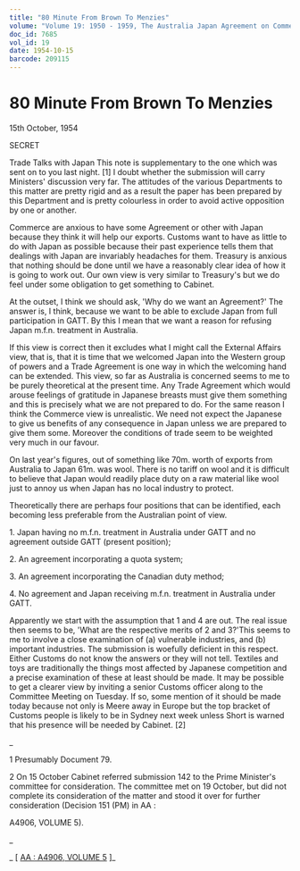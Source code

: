```yaml
---
title: "80 Minute From Brown To Menzies"
volume: "Volume 19: 1950 - 1959, The Australia Japan Agreement on Commerce"
doc_id: 7685
vol_id: 19
date: 1954-10-15
barcode: 209115
---
```


# 80 Minute From Brown To Menzies

15th October, 1954

SECRET

Trade Talks with Japan This note is supplementary to the one which was sent on to you last night. [1] I doubt whether the submission will carry Ministers' discussion very far. The attitudes of the various Departments to this matter are pretty rigid and as a result the paper has been prepared by this Department and is pretty colourless in order to avoid active opposition by one or another.

Commerce are anxious to have some Agreement or other with Japan because they think it will help our exports. Customs want to have as little to do with Japan as possible because their past experience tells them that dealings with Japan are invariably headaches for them. Treasury is anxious that nothing should be done until we have a reasonably clear idea of how it is going to work out. Our own view is very similar to Treasury's but we do feel under some obligation to get something to Cabinet.

At the outset, I think we should ask, 'Why do we want an Agreement?' The answer is, I think, because we want to be able to exclude Japan from full participation in GATT. By this I mean that we want a reason for refusing Japan m.f.n. treatment in Australia.

If this view is correct then it excludes what I might call the External Affairs view, that is, that it is time that we welcomed Japan into the Western group of powers and a Trade Agreement is one way in which the welcoming hand can be extended. This view, so far as Australia is concerned seems to me to be purely theoretical at the present time. Any Trade Agreement which would arouse feelings of gratitude in Japanese breasts must give them something and this is precisely what we are not prepared to do. For the same reason I think the Commerce view is unrealistic. We need not expect the Japanese to give us benefits of any consequence in Japan unless we are prepared to give them some. Moreover the conditions of trade seem to be weighted very much in our favour.

On last year's figures, out of something like 70m. worth of exports from Australia to Japan 61m. was wool. There is no tariff on wool and it is difficult to believe that Japan would readily place duty on a raw material like wool just to annoy us when Japan has no local industry to protect.

Theoretically there are perhaps four positions that can be identified, each becoming less preferable from the Australian point of view.

1\. Japan having no m.f.n. treatment in Australia under GATT and no agreement outside GATT (present position);

2\. An agreement incorporating a quota system;

3\. An agreement incorporating the Canadian duty method;

4\. No agreement and Japan receiving m.f.n. treatment in Australia under GATT.

Apparently we start with the assumption that 1 and 4 are out. The real issue then seems to be, 'What are the respective merits of 2 and 3?'This seems to me to involve a close examination of (a) vulnerable industries, and (b) important industries. The submission is woefully deficient in this respect. Either Customs do not know the answers or they will not tell. Textiles and toys are traditionally the things most affected by Japanese competition and a precise examination of these at least should be made. It may be possible to get a clearer view by inviting a senior Customs officer along to the Committee Meeting on Tuesday. If so, some mention of it should be made today because not only is Meere away in Europe but the top bracket of Customs people is likely to be in Sydney next week unless Short is warned that his presence will be needed by Cabinet. [2]

_

1 Presumably Document 79.

2 On 15 October Cabinet referred submission 142 to the Prime Minister's committee for consideration. The committee met on 19 October, but did not complete its consideration of the matter and stood it over for further consideration (Decision 151 (PM) in AA :

A4906, VOLUME 5).

_

_ [ [AA : A4906, VOLUME 5](http://www.naa.gov.au/cgi-bin/Search?O=I&Number=209115) ]_
